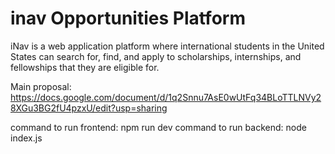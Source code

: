 # inav Opportunities Platform 
iNav is a web application platform where international students in the United States can search for, find, and apply to scholarships, internships, and fellowships that they are eligible for. 

Main proposal: https://docs.google.com/document/d/1q2Snnu7AsE0wUtFq34BLoTTLNVy28XGu3BG2fU4pzxU/edit?usp=sharing

command to run frontend: npm run dev
command to run backend: node index.js
